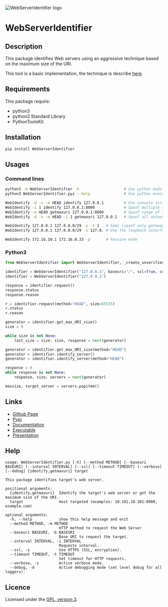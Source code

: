 ![WebServerIdentifier logo](https://mauricelambert.github.io/info/python/security/WebServerIdentifier_small.png "WebServerIdentifier logo")

# WebServerIdentifier

## Description

This package identifies Web servers using an aggressive technique based on the maximum size of the URI.

This tool is a basic implementation, the technique is describe [here](https://www.slideshare.net/MauriceLambert1/webmaxuriidentifierpdf).

## Requirements

This package require:
 - python3
 - python3 Standard Library
 - PythonToolsKit

## Installation

```bash
pip install WebServerIdentifier
```

## Usages

### Command lines

```bash
python3 -m WebServerIdentifier -h                    # Use python module
python3 WebServerIdentifier.pyz --help               # Use python executable

WebIdentify -d -v -m HEAD identify 127.0.0.1         # Use console script entry point
WebIdentify -i 1 identify 127.0.0.1:8000             # Spoof multiple targets (verbose mode)
WebIdentify -m HEAD getmaxuri 127.0.0.1:8000         # Spoof range of targets
WebIdentify -d -v -m HEAD -i 1 getmaxuri 127.0.0.1   # Spoof all network

WebIdentify 127.0.0.1 127.0.0.0/29 -s -t 1   # Semi (spoof only gateway IP for the targets, interval is 1 seconds)
WebIdentify 127.0.0.1 127.0.0.0/29 -i 127.0. # Use the loopback interface

WebIdentify 172.16.10.1 172.16.0.33 -p       # Passive mode
```

### Python3

```python
from WebServerIdentifier import WebServerIdentifier, _create_unverified_context

identifier = WebServerIdentifier("127.0.0.1", baseuri="/", ssl=True, context=_create_unverified_context(), port=8000, interval=0.5, timeout=2)
identifier = WebServerIdentifier("127.0.0.1")

response = identifier.request()
response.status
response.reason

r = identifier.request(method="HEAD", size=65535)
r.status
r.reason

generator = identifier.get_max_URI_size()
size = 0

while size is not None:
	last_size = size; size, response = next(generator)

generator = identifier.get_max_URI_size(method="HEAD")
generator = identifier.identify_server()
generator = identifier.identify_server(method="HEAD")

response = 0
while response is not None:
	response, size, servers = next(generator)

maxsize, target_server = servers.popitem()
```

## Links

 - [Github Page](https://github.com/mauricelambert/WebServerIdentifier)
 - [Pypi](https://pypi.org/project/WebServerIdentifier/)
 - [Documentation](https://mauricelambert.github.io/info/python/security/WebServerIdentifier.html)
 - [Executable](https://mauricelambert.github.io/info/python/security/WebServerIdentifier.pyz)
 - [Presentation](https://www.slideshare.net/MauriceLambert1/webmaxuriidentifierpdf)

## Help

```text
usage: WebServerIdentifier.py [-h] [--method METHOD] [--baseuri BASEURI] [--interval INTERVAL] [--ssl] [--timeout TIMEOUT] [--verbose] [--debug] {identify,getmaxuri} target

This package identifies target's web server.

positional arguments:
  {identify,getmaxuri}  Identify the target's web server or get the maximum size of the URI.
  target                Host targeted (examples: 10.101.10.101:8000, example.com)

optional arguments:
  -h, --help            show this help message and exit
  --method METHOD, -m METHOD
                        HTTP method to request the Web Server
  --baseuri BASEURI, -b BASEURI
                        Base URI to request the target.
  --interval INTERVAL, -i INTERVAL
                        Requests interval.
  --ssl, -s             Use HTTPS (SSL, encryption).
  --timeout TIMEOUT, -t TIMEOUT
                        Set timeout for HTTP requests.
  --verbose, -v         Active verbose mode.
  --debug, -d           Active debugging mode (set level debug for all loggers).
```

## Licence

Licensed under the [GPL, version 3](https://www.gnu.org/licenses/).
